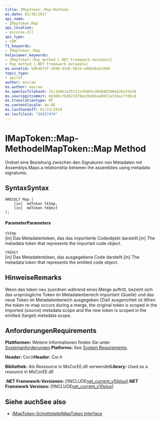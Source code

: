 ```yaml
---
title: IMapToken::Map-Methode
ms.date: 03/30/2017
api_name:
- IMapToken.Map
api_location:
- mscoree.dll
api_type:
- COM
f1_keywords:
- IMapToken::Map
helpviewer_keywords:
- IMapToken::Map method [.NET Framework metadata]
- Map method [.NET Framework metadata]
ms.assetid: b9b4bf2f-1098-43d6-9619-a99b4bda1940
topic_type:
- apiref
author: mairaw
ms.author: mairaw
ms.openlocfilehash: 31c18061ad5f21e26665cd0d6883b0eb26afd1d4
ms.sourcegitcommit: 6b308cf6d627d78ee36dbbae8972a310ac7fd6c8
ms.translationtype: MT
ms.contentlocale: de-DE
ms.lasthandoff: 01/23/2019
ms.locfileid: "54557474"
---
```

# <a name="imaptokenmap-method"></a><span data-ttu-id="eb509-102">IMapToken::Map-Methode</span><span class="sxs-lookup"><span data-stu-id="eb509-102">IMapToken::Map Method</span></span>
<span data-ttu-id="eb509-103">Ordnet eine Beziehung zwischen den Signaturen von Metadaten mit Assemblys.</span><span class="sxs-lookup"><span data-stu-id="eb509-103">Maps a relationship between the assemblies using metadata signatures.</span></span>  
  
## <a name="syntax"></a><span data-ttu-id="eb509-104">Syntax</span><span class="sxs-lookup"><span data-stu-id="eb509-104">Syntax</span></span>  
  
```  
HRESULT Map (  
    [in]  mdToken tkImp,   
    [in]  mdToken tkEmit  
);  
```  
  
#### <a name="parameters"></a><span data-ttu-id="eb509-105">Parameter</span><span class="sxs-lookup"><span data-stu-id="eb509-105">Parameters</span></span>  
 `tkImp`  
 <span data-ttu-id="eb509-106">[in] Das Metadatentoken, das das importierte Codeobjekt darstellt.</span><span class="sxs-lookup"><span data-stu-id="eb509-106">[in] The metadata token that represents the imported code object.</span></span>  
  
 `tkEmit`  
 <span data-ttu-id="eb509-107">[in] Das Metadatentoken, das ausgegebene Code darstellt.</span><span class="sxs-lookup"><span data-stu-id="eb509-107">[in] The metadata token that represents the emitted code object.</span></span>  
  
## <a name="remarks"></a><span data-ttu-id="eb509-108">Hinweise</span><span class="sxs-lookup"><span data-stu-id="eb509-108">Remarks</span></span>  
 <span data-ttu-id="eb509-109">Wenn das token neu zuordnen während eines Merge auftritt, bezieht sich das ursprüngliche Token im Metadatenbereich importiert (Quelle) und das neue Token im Metadatenbereich ausgegeben (Ziel) ausgerichtet ist.</span><span class="sxs-lookup"><span data-stu-id="eb509-109">When the token re-map occurs during a merge, the original token is scoped in the imported (source) metadata scope and the new token is scoped in the emitted (target) metadata scope.</span></span>  
  
## <a name="requirements"></a><span data-ttu-id="eb509-110">Anforderungen</span><span class="sxs-lookup"><span data-stu-id="eb509-110">Requirements</span></span>  
 <span data-ttu-id="eb509-111">**Plattformen:** Weitere Informationen finden Sie unter [Systemanforderungen](../../../../docs/framework/get-started/system-requirements.md).</span><span class="sxs-lookup"><span data-stu-id="eb509-111">**Platforms:** See [System Requirements](../../../../docs/framework/get-started/system-requirements.md).</span></span>  
  
 <span data-ttu-id="eb509-112">**Header:** Cor.h</span><span class="sxs-lookup"><span data-stu-id="eb509-112">**Header:** Cor.h</span></span>  
  
 <span data-ttu-id="eb509-113">**Bibliothek:** Als Ressource in MsCorEE.dll verwendet</span><span class="sxs-lookup"><span data-stu-id="eb509-113">**Library:** Used as a resource in MsCorEE.dll</span></span>  
  
 <span data-ttu-id="eb509-114">**.NET Framework-Versionen:** [!INCLUDE[net_current_v10plus](../../../../includes/net-current-v10plus-md.md)]</span><span class="sxs-lookup"><span data-stu-id="eb509-114">**.NET Framework Versions:** [!INCLUDE[net_current_v10plus](../../../../includes/net-current-v10plus-md.md)]</span></span>  
  
## <a name="see-also"></a><span data-ttu-id="eb509-115">Siehe auch</span><span class="sxs-lookup"><span data-stu-id="eb509-115">See also</span></span>
- [<span data-ttu-id="eb509-116">IMapToken-Schnittstelle</span><span class="sxs-lookup"><span data-stu-id="eb509-116">IMapToken Interface</span></span>](../../../../docs/framework/unmanaged-api/metadata/imaptoken-interface.md)
